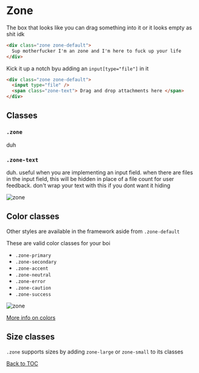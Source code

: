 # Zone

The box that looks like you can drag something into it or it looks empty as shit idk

```html
<div class="zone zone-default">
  Sup motherfucker I'm an zone and I'm here to fuck up your life
</div>
```

Kick it up a notch byu adding an `input[type="file"]` in it

```html
<div class="zone zone-default">
  <input type="file" />
  <span class="zone-text"> Drag and drop attachments here </span>
</div>
```

## Classes

### `.zone`

duh

### `.zone-text`

duh. useful when you are implementing an input field. when there are files in the input field, this will be hidden in place of a file count for user feedback. don't wrap your text with this if you dont want it hiding

![zone](../../images/zone.png)

## Color classes

Other styles are available in the framework aside from `.zone-default`

These are valid color classes for your boi

- `.zone-primary`
- `.zone-secondary`
- `.zone-accent`
- `.zone-neutral`
- `.zone-error`
- `.zone-caution`
- `.zone-success`

![zone](../../images/zone-colors.png)

[More info on colors](../../sections/scaffolding/colors.md)

## Size classes

`.zone` supports sizes by adding `zone-large` or `zone-small` to its classes

[Back to TOC](../../../readme.md)
